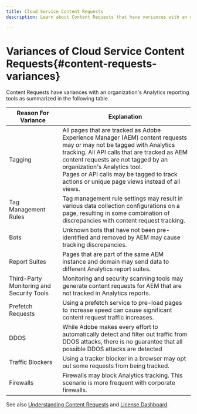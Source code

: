 ```yaml
---
title: Cloud Service Content Requests
description: Learn about Content Requests that have variances with an organization's Analytics reporting tools.

---
```


# Variances of Cloud Service Content Requests{#content-requests-variances}

Content Requests have variances with an organization's Analytics reporting tools as summarized in the following table.

|Reason For Variance|Explanation|
|---|---|
|Tagging|All pages that are tracked as Adobe Experience Manager (AEM) content requests may or may not be tagged with Analytics tracking. All API calls that are tracked as AEM content requests are not tagged by an organization's Analytics tool.<br>Pages or API calls may be tagged to track actions or unique page views instead of all views.|
|Tag Management Rules|Tag management rule settings may result in various data collection configurations on a page, resulting in some combination of discrepancies with content request tracking.|
|Bots|Unknown bots that have not been pre-identified and removed by AEM may cause tracking discrepancies.|
|Report Suites|Pages that are part of the same AEM instance and domain may send data to different Analytics report suites.|
|Third-Party Monitoring and Security Tools|Monitoring and security scanning tools may generate content requests for AEM that are not tracked in Analytics reports.|
|Prefetch Requests|Using a prefetch service to pre-load pages to increase speed can cause significant content request traffic increases.|
|DDOS|While Adobe makes every effort to automatically detect and filter out traffic from DDOS attacks, there is no guarantee that all possible DDOS attacks are detected|
|Traffic Blockers|Using a tracker blocker in a browser may opt out some requests from being tracked.|
|Firewalls|Firewalls may block Analytics tracking. This scenario is more frequent with corporate firewalls.|

See also [Understanding Content Requests](/help/implementing/cloud-manager/content-requests.md) and [License Dashboard](/help/implementing/cloud-manager/license-dashboard.md).
